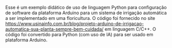 Esse é um exemplo didático de uso de linguagem Python para configuração de software da plataforma Arduino para um sistema de irrigação automática a ser implementado em uma floricultura.
O código foi fornecido no site https://www.usinainfo.com.br/blog/projeto-arduino-de-irrigacao-automatica-sua-planta-sempre-bem-cuidada/ em linguagem C/C++.
O código foi convertido para Python (com uso de IA) para ser usado em plataforma Arduino.
